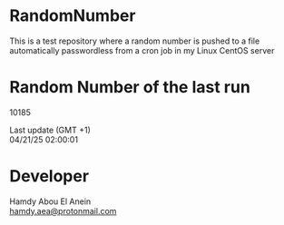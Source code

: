 # RandomNumber    
This is a test repository where a random number is pushed to a file automatically passwordless from a cron job in my Linux CentOS server    
# Random Number of the last run   
10185
      
Last update (GMT +1)    
04/21/25 02:00:01
# Developer    
Hamdy Abou El Anein   
hamdy.aea@protonmail.com
